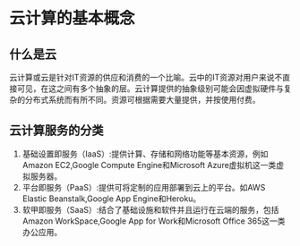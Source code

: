 # 云计算的基本概念

## 什么是云
云计算或云是针对IT资源的供应和消费的一个比喻。云中的IT资源对用户来说不直接可见，在这之间有多个抽象的层。云计算提供的抽象级别可能会因虚拟硬件与复杂的分布式系统而有所不同。资源可根据需要大量提供，并按使用付费。

## 云计算服务的分类
1. 基础设置即服务（IaaS）:提供计算、存储和网络功能等基本资源，例如Amazon EC2,Google Compute Engine和Microsoft Azure虚拟机这一类虚拟服务器。
2. 平台即服务（PaaS）:提供可将定制的应用部署到云上的平台。如AWS Elastic Beanstalk,Google App Engine和Heroku。
3. 软甲即服务（SaaS）:结合了基础设施和软件并且运行在云端的服务，包括Amazon WorkSpace,Google App for Work和Microsoft Office 365这一类办公应用。
